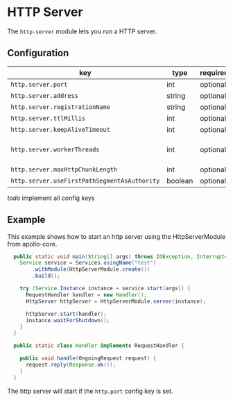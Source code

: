 # HTTP Server

The `http-server` module lets you run a HTTP server.

## Configuration

key | type | required | note
--- | --- | --- | --- 
`http.server.port` | int | optional | ie 8080
`http.server.address` | string | optional | default 0.0.0.0
`http.server.registrationName` | string | optional | default global service name
`http.server.ttlMillis` | int | optional | default 30000
`http.server.keepAliveTimeout` | int | optional | default 300
`http.server.workerThreads` | int | optional | default max(availableProcessors/4, 2)
`http.server.maxHttpChunkLength` | int | optional | default 128 * 1024
`http.server.useFirstPathSegmentAsAuthority` | boolean | optional | default false

_todo_ implement all config keys

## Example
This example shows how to start an http server using the HttpServerModule from apollo-core.

```java
  public static void main(String[] args) throws IOException, InterruptedException {
    Service service = Services.usingName("test")
        .withModule(HttpServerModule.create())
        .build();

    try (Service.Instance instance = service.start(args)) {
      RequestHandler handler = new Handler();
      HttpServer httpServer = HttpServerModule.server(instance);

      httpServer.start(handler);
      instance.waitForShutdown();
    }
  }

  public static class Handler implements RequestHandler {

    public void handle(OngoingRequest request) {
      request.reply(Response.ok());
    }
  }
```

The http server will start if the `http.port` config key is set.

